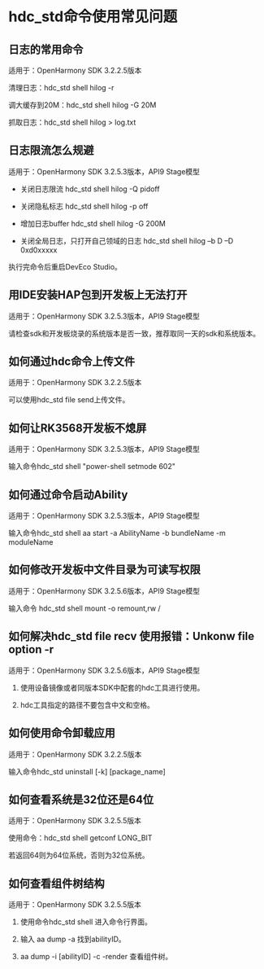 # hdc_std命令使用常见问题

## 日志的常用命令

适用于：OpenHarmony SDK 3.2.2.5版本

清理日志：hdc_std shell hilog -r

调大缓存到20M：hdc_std shell hilog -G 20M

抓取日志：hdc_std shell hilog &gt; log.txt

## 日志限流怎么规避

适用于：OpenHarmony SDK 3.2.5.3版本，API9 Stage模型

- 关闭日志限流 hdc_std shell hilog -Q pidoff

- 关闭隐私标志  hdc_std shell hilog -p off

- 增加日志buffer  hdc_std shell hilog -G 200M

- 关闭全局日志，只打开自己领域的日志 hdc_std shell hilog –b D –D  0xd0xxxxx

执行完命令后重启DevEco Studio。

## 用IDE安装HAP包到开发板上无法打开

适用于：OpenHarmony SDK 3.2.5.3版本，API9 Stage模型

请检查sdk和开发板烧录的系统版本是否一致，推荐取同一天的sdk和系统版本。

## 如何通过hdc命令上传文件

适用于：OpenHarmony SDK 3.2.2.5版本

可以使用hdc_std file send上传文件。

## 如何让RK3568开发板不熄屏

适用于：OpenHarmony SDK 3.2.5.3版本，API9 Stage模型

输入命令hdc_std shell "power-shell setmode 602"

## 如何通过命令启动Ability

适用于：OpenHarmony SDK 3.2.5.3版本，API9 Stage模型

输入命令hdc_std shell aa start -a AbilityName -b bundleName -m moduleName

## 如何修改开发板中文件目录为可读写权限

适用于：OpenHarmony SDK 3.2.5.6版本，API9 Stage模型

输入命令 hdc_std shell mount -o remount,rw /

## 如何解决hdc_std file recv 使用报错：Unkonw file option -r

适用于：OpenHarmony SDK 3.2.5.6版本，API9 Stage模型

1. 使用设备镜像或者同版本SDK中配套的hdc工具进行使用。

2. hdc工具指定的路径不要包含中文和空格。

## 如何使用命令卸载应用

适用于：OpenHarmony SDK 3.2.2.5版本

输入命令hdc_std uninstall [-k] [package_name]

## 如何查看系统是32位还是64位

适用于：OpenHarmony SDK 3.2.5.5版本

使用命令：hdc_std shell getconf LONG_BIT

若返回64则为64位系统，否则为32位系统。

## 如何查看组件树结构

适用于：OpenHarmony SDK 3.2.5.5版本

1. 使用命令hdc_std shell 进入命令行界面。

2. 输入 aa dump -a 找到abilityID。

3. aa dump -i [abilityID] -c -render 查看组件树。
